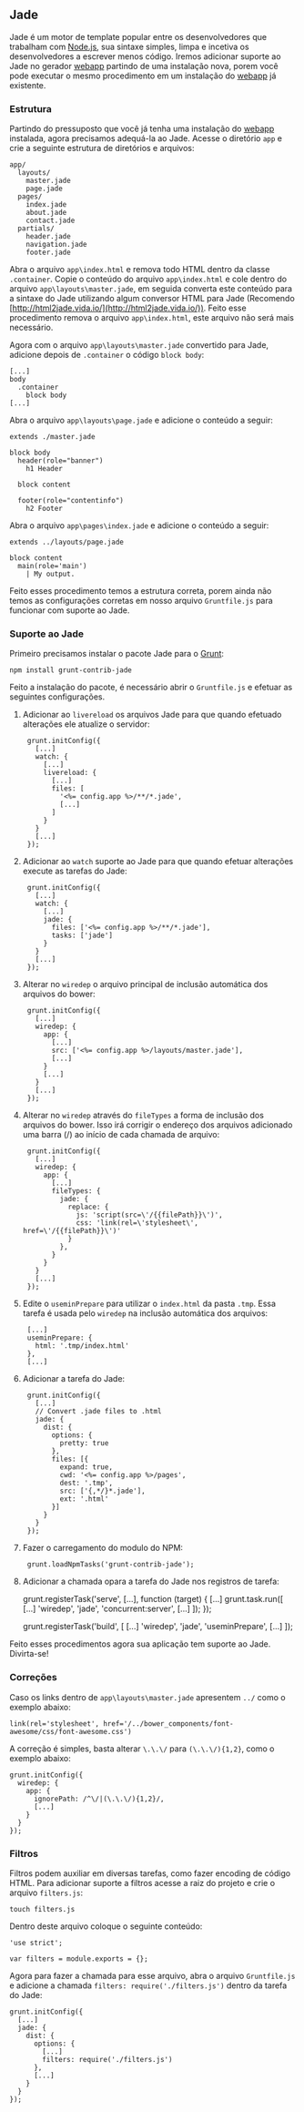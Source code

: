## Jade

Jade é um motor de template popular entre os desenvolvedores que trabalham com [Node.js](http://nodejs.org/), sua sintaxe simples, limpa e incetiva os desenvolvedores a escrever menos código. Iremos adicionar suporte ao Jade no gerador [webapp](https://github.com/yeoman/generator-webapp) partindo de uma instalação nova, porem você pode executar o mesmo procedimento em um instalação do [webapp](https://github.com/yeoman/generator-webapp) já existente.

### Estrutura

Partindo do pressuposto que você já tenha uma instalação do [webapp](https://github.com/yeoman/generator-webapp) instalada, agora precisamos adequá-la ao Jade. Acesse o diretório ```app``` e crie a seguinte estrutura de diretórios e arquivos:

    app/
      layouts/
        master.jade
        page.jade
      pages/
        index.jade
        about.jade
        contact.jade
      partials/
        header.jade
        navigation.jade
        footer.jade

Abra o arquivo ```app\index.html``` e remova todo HTML dentro da classe ```.container```. Copie o conteúdo do arquivo ```app\index.html``` e cole dentro do arquivo ```app\layouts\master.jade```, em seguida converta este conteúdo para a sintaxe do Jade utilizando algum conversor HTML para Jade (Recomendo [http://html2jade.vida.io/](http://html2jade.vida.io/)). Feito esse procedimento remova o arquivo ```app\index.html```, este arquivo não será mais necessário.

Agora com o arquivo ```app\layouts\master.jade``` convertido para Jade, adicione depois de ```.container``` o código ```block body```:

    [...]
    body
      .container
        block body
    [...]

Abra o arquivo ```app\layouts\page.jade``` e adicione o conteúdo a seguir:

    extends ./master.jade

    block body
      header(role="banner")
        h1 Header

      block content

      footer(role="contentinfo")
        h2 Footer

Abra o arquivo ```app\pages\index.jade``` e adicione o conteúdo a seguir:

    extends ../layouts/page.jade

    block content
      main(role='main')
        | My output.

Feito esses procedimento temos a estrutura correta, porem ainda não temos as configurações corretas em nosso arquivo ```Gruntfile.js``` para funcionar com suporte ao Jade.

### Suporte ao Jade

Primeiro precisamos instalar o pacote Jade para o [Grunt](http://gruntjs.com/):

    npm install grunt-contrib-jade

Feito a instalação do pacote, é necessário abrir o ```Gruntfile.js``` e efetuar as seguintes configurações.

1. Adicionar ao ```livereload``` os arquivos Jade para que quando efetuado alterações ele atualize o servidor:

        grunt.initConfig({
          [...]
          watch: {
            [...]
            livereload: {
              [...]
              files: [
                '<%= config.app %>/**/*.jade',
                [...]
              ]
            }
          }
          [...]
        });

2. Adicionar ao ```watch``` suporte ao Jade para que quando efetuar alterações execute as tarefas do Jade:

        grunt.initConfig({
          [...]
          watch: {
            [...]
            jade: {
              files: ['<%= config.app %>/**/*.jade'],
              tasks: ['jade']
            }
          }
          [...]
        });

3. Alterar no ```wiredep``` o arquivo principal de inclusão automática dos arquivos do bower:

        grunt.initConfig({
          [...]
          wiredep: {
            app: {
              [...]
              src: ['<%= config.app %>/layouts/master.jade'],
              [...]
            }
            [...]
          }
          [...]
        });

4. Alterar no ```wiredep``` através do ```fileTypes``` a forma de inclusão dos arquivos do bower. Isso irá corrigir o endereço dos arquivos adicionado uma barra (/) ao início de cada chamada de arquivo:

        grunt.initConfig({
          [...]
          wiredep: {
            app: {
              [...]
              fileTypes: {
                jade: {
                  replace: {
                    js: 'script(src=\'/{{filePath}}\')',
                    css: 'link(rel=\'stylesheet\', href=\'/{{filePath}}\')'
                  }
                },
              }
            }
          }
          [...]
        });

5. Edite o ```useminPrepare``` para utilizar o ```index.html``` da pasta ```.tmp```. Essa tarefa é usada pelo ```wiredep``` na inclusão automática dos arquivos:

        [...]
        useminPrepare: {
          html: '.tmp/index.html'
        },
        [...]

6. Adicionar a tarefa do Jade:

        grunt.initConfig({
          [...]
          // Convert .jade files to .html
          jade: {
            dist: {
              options: {
                pretty: true
              },
              files: [{
                expand: true,
                cwd: '<%= config.app %>/pages',
                dest: '.tmp',
                src: ['{,*/}*.jade'],
                ext: '.html'
              }]
            }
          }
        });

7. Fazer o carregamento do modulo do NPM:

        grunt.loadNpmTasks('grunt-contrib-jade');

8. Adicionar a chamada opara a tarefa do Jade nos registros de tarefa:

    grunt.registerTask('serve', [...], function (target) {
      [...]
      grunt.task.run([
        [...]
        'wiredep',
        'jade',
        'concurrent:server',
        [...]
      ]);
    });

    grunt.registerTask('build', [
      [...]
      'wiredep',
      'jade',
      'useminPrepare',
      [...]
    ]);

Feito esses procedimentos agora sua aplicação tem suporte ao Jade. Divirta-se!

### Correções

Caso os links dentro de ```app\layouts\master.jade``` apresentem ```../``` como o exemplo abaixo:

    link(rel='stylesheet', href='/../bower_components/font-awesome/css/font-awesome.css')

A correção é simples, basta alterar ```\.\.\/``` para ```(\.\.\/){1,2}```, como o exemplo abaixo:

    grunt.initConfig({
      wiredep: {
        app: {
          ignorePath: /^\/|(\.\.\/){1,2}/,
          [...]
        }
      }
    });

### Filtros

Filtros podem auxiliar em diversas tarefas, como fazer encoding de código HTML. Para adicionar suporte a filtros acesse a raiz do projeto e crie o arquivo ```filters.js```:

    touch filters.js

Dentro deste arquivo coloque o seguinte conteúdo:

    'use strict';

    var filters = module.exports = {};

Agora para fazer a chamada para esse arquivo, abra o arquivo ```Gruntfile.js``` e adicione a chamada ```filters: require('./filters.js')``` dentro da tarefa do Jade:

    grunt.initConfig({
      [...]
      jade: {
        dist: {
          options: {
            [...]
            filters: require('./filters.js')
          },
          [...]
        }
      }
    });
